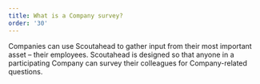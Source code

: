 ```yaml
---
title: What is a Company survey?
order: '30'
---
```



Companies can use Scoutahead to gather input from their most important asset – their employees. Scoutahead is designed so that anyone in a participating Company can survey their colleagues for Company-related questions.